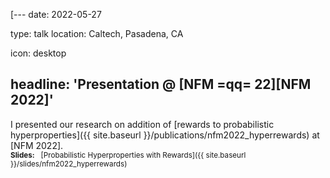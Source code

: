 [---
date: 2022-05-27

type: talk
location: Caltech, Pasadena, CA

icon: desktop

headline: 'Presentation @ [NFM =qq= 22][NFM 2022]'
---

I presented our research on addition of [rewards to probabilistic hyperproperties]({{ site.baseurl }}/publications/nfm2022_hyperrewards) at [NFM 2022].
<br>
<small>**Slides:** &nbsp; [Probabilistic Hyperproperties with Rewards]({{ site.baseurl }}/slides/nfm2022_hyperrewards)</small>